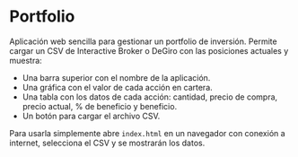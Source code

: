 # Portfolio

Aplicación web sencilla para gestionar un portfolio de inversión. Permite cargar un CSV de Interactive Broker o DeGiro con las posiciones actuales y muestra:

- Una barra superior con el nombre de la aplicación.
- Una gráfica con el valor de cada acción en cartera.
- Una tabla con los datos de cada acción: cantidad, precio de compra, precio actual, % de beneficio y beneficio.
- Un botón para cargar el archivo CSV.

Para usarla simplemente abre `index.html` en un navegador con conexión a internet, selecciona el CSV y se mostrarán los datos.
